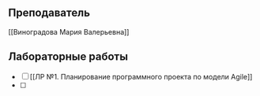 ## Преподаватель
[[Виноградова Мария Валерьевна]]

## Лабораторные работы
- [ ] [[ЛР №1. Планирование программного проекта по модели Agile]]
- [ ] 